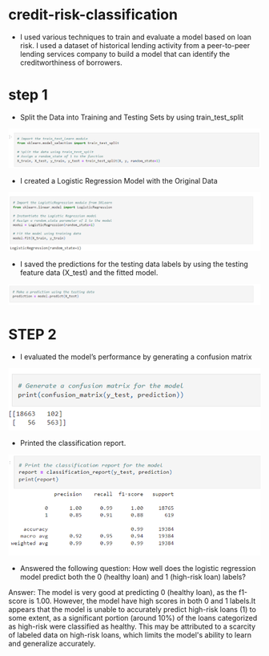 # credit-risk-classification

* I used various techniques to train and evaluate a model based on loan risk. I used a dataset of historical lending activity from a peer-to-peer lending 
services company to build a model that can identify the creditworthiness of borrowers.

# step 1
* Split the Data into Training and Testing Sets by using train_test_split

![Alt text](<Screenshot 2023-10-21 070005.png>)


* I created a Logistic Regression Model with the Original Data

![Alt text](<Screenshot 2023-10-21 070227.png>)


* I saved the predictions for the testing data labels by using the testing feature data (X_test) and the fitted model.

![Alt text](<Screenshot 2023-10-21 070659.png>)

# STEP 2
* I evaluated the model’s performance by generating a confusion matrix

![Alt text](<Screenshot 2023-10-21 071002.png>)

* Printed the classification report.

![Alt text](<Screenshot 2023-10-21 071059.png>)

* Answered the following question: How well does the logistic regression model predict both the 0 (healthy loan) and 1 (high-risk loan) labels?

Answer: The model is very good at predicting 0 (healthy loan), as the f1-score is 1.00. However, the model have high scores in both 0 and 1 labels.It appears that the model is unable to accurately predict high-risk loans (1) to some extent, as a significant portion (around 10%) of the loans categorized as high-risk were classified as healthy. This may be attributed to a scarcity of labeled data on high-risk loans, which limits the model's ability to learn and generalize accurately.

